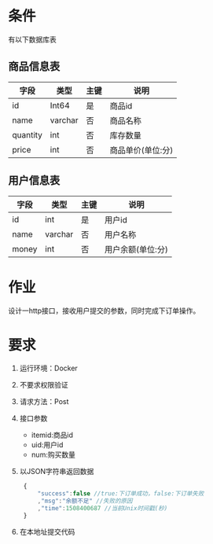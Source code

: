 # 条件

有以下数据库表

## 商品信息表

|字段|类型|主键|说明|
|----|---|---|----|
|id |Int64|是|商品id|
|name|varchar|否|商品名称|
|quantity|int|否|库存数量|
|price|int|否|商品单价(单位:分)|

## 用户信息表

|字段|类型|主键|说明|
|----|---|---|----|
|id|int|是|用户id|
|name|varchar|否|用户名称|
|money|int|否|用户余额(单位:分)|

# 作业

设计一http接口，接收用户提交的参数，同时完成下订单操作。

# 要求

1. 运行环境：Docker
2. 不要求权限验证
3. 请求方法：Post
4. 接口参数
   * itemid:商品id
   * uid:用户id
   * num:购买数量
5. 以JSON字符串返回数据
   ```javascript
    {
        "success":false //true:下订单成功，false:下订单失败
        ,"msg":"余额不足" //失败的原因
        ,"time":1508400687 //当前Unix时间戳(秒)
    }
   ```

6. 在本地址提交代码